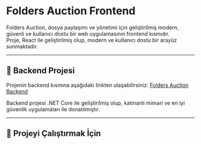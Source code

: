 # Folders Auction Frontend

Folders Auction, dosya paylaşımı ve yönetimi için geliştirilmiş modern, güvenli ve kullanıcı dostu bir web uygulamasının frontend kısmıdır.  
Proje, React ile geliştirilmiş olup, modern ve kullanıcı dostu bir arayüz sunmaktadır.

---

## 🔗 Backend Projesi

Projenin backend kısmına aşağıdaki linkten ulaşabilirsiniz:
[Folders Auction Backend](https://github.com/osmandemir2533/folders-auction-backend)

Backend projesi .NET Core ile geliştirilmiş olup, katmanlı mimari ve en iyi güvenlik uygulamaları ile donatılmıştır.

---

## 🚀 Projeyi Çalıştırmak İçin 